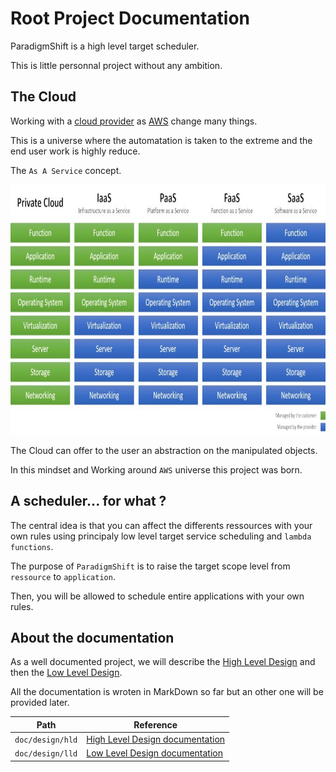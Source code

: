 # Root Project Documentation

ParadigmShift is a high level target scheduler.

This is little personnal project without any ambition.

## The Cloud

Working with a [cloud provider](https://fr.wikipedia.org/wiki/Cloud_computing) as [AWS](https://en.wikipedia.org/wiki/Amazon_Web_Services) change many things.

This is a universe where the automatation is taken to the extreme and the end user work is highly reduce.

The `As A Service` concept.

<img src="aas.jpg" width="800" height="400">

The Cloud can offer to the user an abstraction on the manipulated objects.

In this mindset and Working around `AWS` universe this project was born.

## A scheduler... for what ?

The central idea is that you can affect the differents ressources with your own rules using principaly low level target service scheduling and `lambda functions`.

The purpose of `ParadigmShift` is to raise the target scope level from `ressource` to `application`.

Then, you will be allowed to schedule entire applications with your own rules.

## About the documentation

As a well documented project, we will describe the [High Level Design](design/hld.md) and then the [Low Level Design](design/lld.md).

All the documentation is wroten in MarkDown so far but an other one will be provided later.

| Path                      | Reference                                                         |
|---------------------------|-------------------------------------------------------------------|
| `doc/design/hld`          | [High Level Design documentation](design/hld.md)                  |
| `doc/design/lld`          | [Low Level Design documentation](design/lld.md)                   |